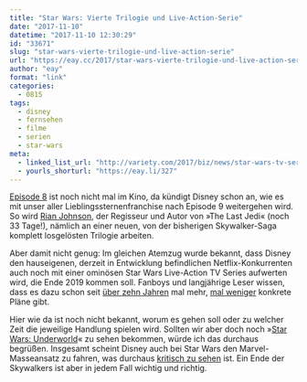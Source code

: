 ```yaml
---
title: "Star Wars: Vierte Trilogie und Live-Action-Serie"
date: "2017-11-10"
datetime: "2017-11-10 12:30:29"
id: "33671"
slug: "star-wars-vierte-trilogie-und-live-action-serie"
url: "https://eay.cc/2017/star-wars-vierte-trilogie-und-live-action-serie/"
author: "eay"
format: "link"
categories:
  - 0815
tags:
  - disney
  - fernsehen
  - filme
  - serien
  - star-wars
meta:
  - linked_list_url: "http://variety.com/2017/biz/news/star-wars-tv-series-disney-streaming-service-1202611408/"
  - yourls_shorturl: "https://eay.li/327"
---
```


[Episode 8](https://eay.cc/tag/episode-8/) ist noch nicht mal im Kino, da kündigt Disney schon an, wie es mit unser aller Lieblingssternenfranchise nach Episode 9 weitergehen wird. So wird [Rian Johnson](https://en.wikipedia.org/wiki/Rian_Johnson), der Regisseur und Autor von »The Last Jedi« (noch 33 Tage!), nämlich an einer neuen, von der bisherigen Skywalker-Saga komplett losgelösten Trilogie arbeiten.

Aber damit nicht genug: Im gleichen Atemzug wurde bekannt, dass Disney den hauseigenen, derzeit in Entwicklung befindlichen Netflix-Konkurrenten auch noch mit einer ominösen Star Wars Live-Action TV Series aufwerten wird, die Ende 2019 kommen soll. Fanboys und langjährige Leser wissen, dass es dazu schon seit [über zehn Jahren](https://eay.cc/2007/clash-of-the-fanboys/) mal mehr, [mal weniger](https://eay.cc/2014/star-wars-live-action-tv-series-eingestellt/) konkrete Pläne gibt.

Hier wie da ist noch nicht bekannt, worum es gehen soll oder zu welcher Zeit die jeweilige Handlung spielen wird. Sollten wir aber doch noch »[Star Wars: Underworld](https://eay.cc/2012/neues-zur-star-wars-live-action-tv-series/)« zu sehen bekommen, würde ich das durchaus begrüßen. Insgesamt scheint Disney auch bei Star Wars den Marvel-Masseansatz zu fahren, was durchaus [kritisch zu sehen](https://www.facebook.com/owleysamter/posts/1438528152935259) ist. Ein Ende der Skywalkers ist aber in jedem Fall wichtig und richtig.
